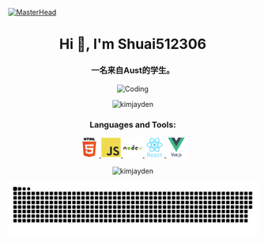[![MasterHead](https://visme.co/blog/wp-content/uploads/2019/10/animated-presentation-software-header.gif)]()

<h1 align="center">Hi 👋, I'm  Shuai512306</h1>
<h3 align="center">一名来自Aust的学生。</h3>


    
<div align="center">
  <img align="center" alt="Coding" width="400" src="https://miro.medium.com/max/680/0*7Q3yvSIv_t0ioJ-Z.gif"/>
  <p align="center"> <img src="https://komarev.com/ghpvc/?username=kimjayden&label=Profile%20views&color=0e75b6&style=flat" alt="kimjayden" /> </p>
  <h3 align="center">Languages and Tools:</h3>
  <p align="center">  <a href="https://www.w3.org/html/" target="_blank" rel="noreferrer"> <img src="https://raw.githubusercontent.com/devicons/devicon/master/icons/html5/html5-original-wordmark.svg" alt="html5" width="40" height="40"/> </a>  <a href="https://developer.mozilla.org/en-US/docs/Web/JavaScript" target="_blank" rel="noreferrer"> <img src="https://raw.githubusercontent.com/devicons/devicon/master/icons/javascript/javascript-original.svg" alt="javascript" width="40" height="40"/> </a>  <a href="https://nodejs.org" target="_blank" rel="noreferrer"> <img src="https://raw.githubusercontent.com/devicons/devicon/master/icons/nodejs/nodejs-original-wordmark.svg" alt="nodejs" width="40" height="40"/> </a>  <a href="https://reactjs.org/" target="_blank" rel="noreferrer"> <img src="https://raw.githubusercontent.com/devicons/devicon/master/icons/react/react-original-wordmark.svg" alt="react" width="40" height="40"/> </a> <a href="https://vuejs.org/" target="_blank" rel="noreferrer"> <img src="https://raw.githubusercontent.com/devicons/devicon/master/icons/vuejs/vuejs-original-wordmark.svg" alt="vuejs" width="40" height="40"/> </a> </p>

  <p><img align="center" src="https://github-readme-stats.vercel.app/api/top-langs?username=peter-kimanzi&show_icons=true&locale=en&layout=compact" alt="kimjayden" /></p>
</div>



<picture>
  <source media="(prefers-color-scheme: dark)" srcset="https://raw.githubusercontent.com/shuai512306/shuai512306/output/github-contribution-grid-snake-dark.svg">
  <source media="(prefers-color-scheme: light)" srcset="https://raw.githubusercontent.com/shuai512306/shuai512306/output/github-contribution-grid-snake.svg">
  <img alt="github contribution grid snake animation" src="https://raw.githubusercontent.com/shuai512306/shuai512306/assets/github-contribution-grid-snake.svg">
</picture>


